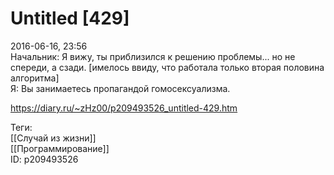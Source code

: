 Untitled [429]
===============

   
 2016-06-16, 23:56   
  Начальник: Я вижу, ты приблизился к решению проблемы... но не спереди, а сзади. [имелось ввиду, что работала только вторая половина алгоритма]   
 Я: Вы занимаетесь пропагандой гомосексуализма.   
    
 <https://diary.ru/~zHz00/p209493526_untitled-429.htm>   
   
 Теги:   
 [[Случай из жизни]]   
 [[Программирование]]   
 ID: p209493526